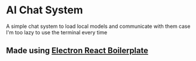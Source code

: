 <h1> AI Chat System </h1>
<p> A simple chat system to load local models and communicate with them case I'm too lazy to use the terminal every time</p>


<h2> Made using <a href="https://github.com/electron-react-boilerplate/electron-react-boilerplate"> Electron React Boilerplate </a> </h2>
